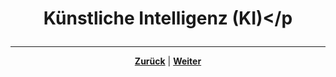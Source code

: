 # <p align="center">Künstliche Intelligenz (KI)</p

<!-- Einleitung + Kapitelübersicht -->

---

<p align="center"><a href="/docs/04-tools/05-launchpad/03-videos/README.md"><strong>Zurück</strong></a> | <a href="/docs/04-tools/06-ki/01-leitfaden/README.md"><strong>Weiter</strong></a></p>
